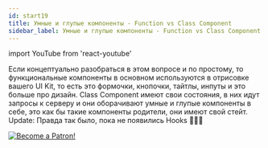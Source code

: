 ```yaml
---
id: start19
title: Умные и глупые компоненты - Function vs Class Component
sidebar_label: Умные и глупые компоненты - Function vs Class Component
---
```


import YouTube from 'react-youtube'

Если концептуально разобраться в этом вопросе и по простому, то функциональные компоненты в основном используются в отрисовке вашего UI Kit, то есть это формочки, кнопочки, тайтлы, инпуты и это больше про дизайн. Class Component имеют свои состояния, в них идут запросы к серверу и они оборачивают умные и глупые компоненты в себе, это как бы такие компоненты родители, они имеют свой стейт. Update: Правда так было, пока не появились Hooks 🤷🏼‍♂️

<YouTube videoId='S2hQ_Tu39jo' />

[![Become a Patron!](/img/logo/patreon.png)](https://www.patreon.com/bePatron?u=31769291)
